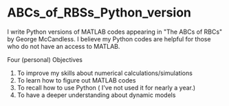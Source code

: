 # ABCs_of_RBSs_Python_version
I write Python versions of MATLAB codes appearing in "The ABCs of RBCs" by George McCandless.
I believe my Python codes are helpful for those who do not have an access to MATLAB.


Four (personal) Objectives
1. To improve my skills about numerical calculations/simulations
2. To learn how to figure out MATLAB codes
3. To recall how to use Python ( I've not used it for nearly a year.)
4. To have a deeper understanding about dynamic models
